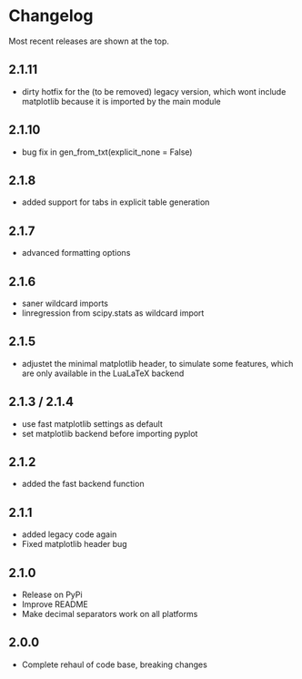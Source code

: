 # Changelog

Most recent releases are shown at the top.

## 2.1.11
- dirty hotfix for the (to be removed) legacy version, which wont include matplotlib because it is imported by the main module

## 2.1.10
- bug fix in gen_from_txt(explicit_none = False)

## 2.1.8
- added support for tabs in explicit table generation

## 2.1.7
- advanced formatting options

## 2.1.6
- saner wildcard imports
- linregression from scipy.stats as wildcard import

## 2.1.5
- adjustet the minimal matplotlib header, to simulate some features, which are only available in the LuaLaTeX backend

## 2.1.3 / 2.1.4
- use fast matplotlib settings as default
- set matplotlib backend before importing pyplot

## 2.1.2
- added the fast backend function

## 2.1.1

- added legacy code again
- Fixed matplotlib header bug
  
## 2.1.0

- Release on PyPi
- Improve README
- Make decimal separators work on all platforms

## 2.0.0

- Complete rehaul of code base, breaking changes
